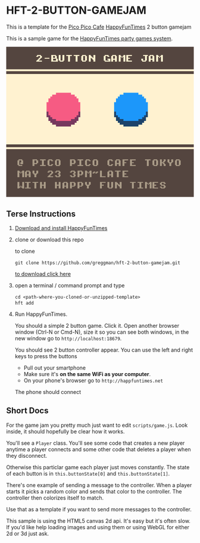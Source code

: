 HFT-2-BUTTON-GAMEJAM
====================

This is a template for the [Pico Pico Cafe](http://picopicocafe.com) [HappyFunTimes](http://docs.happyfuntimes.net) 2 button gamejam

This is a sample game for the [HappyFunTimes party games system](http://greggman.github.io/HappyFunTimes).

<img src="screenshot.png" />

## Terse Instructions

1.  [Download and install HappyFunTimes](http://superhappyfuntimes.net/install)
2.  clone or download this repo

    to clone

        git clone https://github.com/greggman/hft-2-button-gamejam.git

    [to download click here](https://github.com/greggman/hft-2-button-gamejam/archive/master.zip)

3.  open a terminal / command prompt and type

        cd <path-where-you-cloned-or-unzipped-template>
        hft add

4.  Run HappyFunTimes.

    You should a simple 2 button game. Click it. Open another
    browser window (Ctrl-N or Cmd-N), size it so you can see
    both windows, in the new window go to `http://localhost:18679`.

    You should see 2 button controller appear. You can use the left
    and right keys to press the buttons

    *   Pull out your smartphone
    *   Make sure it's **on the same WiFi as your computer**.
    *   On your phone's browser go to `http://happfuntimes.net`

    The phone should connect

## Short Docs

For the game jam you pretty much just want to edit `scripts/game.js`.
Look inside, it should hopefully be clear how it works.

You'll see a `Player` class. You'll see some code that creates
a new player anytime a player connects and some other code that
deletes a player when they disconnect.

Otherwise this particlar game each player just moves constantly.
The state of each button is in `this.buttonState[0]` and
`this.buttonState[1]`.

There's one example of sending a message to the controller. When
a player starts it picks a random color and sends that color to
the controller. The controller then colorizes itself to match.

Use that as a template if you want to send more messages to the
controller.

This sample is using the HTML5 canvas 2d api. It's easy but it's
often slow. If you'd like help loading images and using them
or using WebGL for either 2d or 3d just ask.


